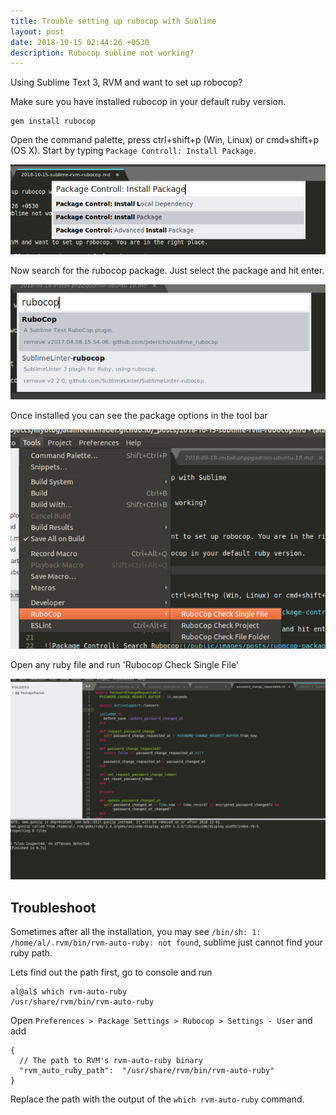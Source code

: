 ```yaml
---
title: Trouble setting up rubocop with Sublime
layout: post
date: 2018-10-15 02:44:26 +0530
description: Rubocop sublime not working?
---
```


Using Sublime Text 3, RVM and want to set up robocop?

Make sure you have installed rubocop in your default ruby version.
```
gem install rubocop
```

Open the command palette, press ctrl+shift+p (Win, Linux) or cmd+shift+p (OS X). Start by typing `Package Controll: Install Package`.

![Package Controll: Install Package](/public/images/posts/package-control-install-package.png)

Now search for the rubocop package. Just select the package and hit enter.

![Package Controll: Search Rubocop](/public/images/posts/rubocop-package-search.png)


Once installed you can see the package options in the tool bar

![Package Controll: Search Rubocop](/public/images/posts/rubocop-check-single-file.png)

Open any ruby file and run 'Rubocop Check Single File'

![Package Controll: Search Rubocop](/public/images/posts/rubocop-check-single-file-output.png)

## Troubleshoot

Sometimes after all the installation, you may see `/bin/sh: 1: /home/al/.rvm/bin/rvm-auto-ruby: not found`, sublime just cannot find your ruby path.

Lets find out the path first, go to console and run
```
al@al$ which rvm-auto-ruby
/usr/share/rvm/bin/rvm-auto-ruby
```

Open `Preferences > Package Settings > Rubocop > Settings - User` and add
```
{
  // The path to RVM's rvm-auto-ruby binary
  "rvm_auto_ruby_path":  "/usr/share/rvm/bin/rvm-auto-ruby"
}

```
Replace the path with the output of the `which rvm-auto-ruby` command.
